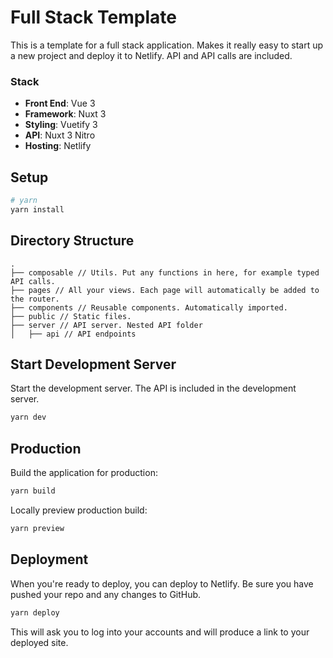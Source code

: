 # Full Stack Template

This is a template for a full stack application. Makes it really easy to start up a new project and deploy it to Netlify. API and API calls are included.

### Stack

- **Front End**: Vue 3
- **Framework**: Nuxt 3
- **Styling**: Vuetify 3
- **API**: Nuxt 3 Nitro
- **Hosting**: Netlify

## Setup

```bash
# yarn
yarn install
```

## Directory Structure

```
.
├── composable // Utils. Put any functions in here, for example typed API calls.
├── pages // All your views. Each page will automatically be added to the router.
├── components // Reusable components. Automatically imported.
├── public // Static files.
├── server // API server. Nested API folder
│   ├── api // API endpoints

```

## Start Development Server

Start the development server. The API is included in the development server.

```bash
yarn dev
```

## Production

Build the application for production:

```bash
yarn build
```

Locally preview production build:

```bash
yarn preview
```

## Deployment

When you're ready to deploy, you can deploy to Netlify. Be sure you have pushed your repo and any changes to GitHub.

```bash
yarn deploy
```

This will ask you to log into your accounts and will produce a link to your deployed site.

